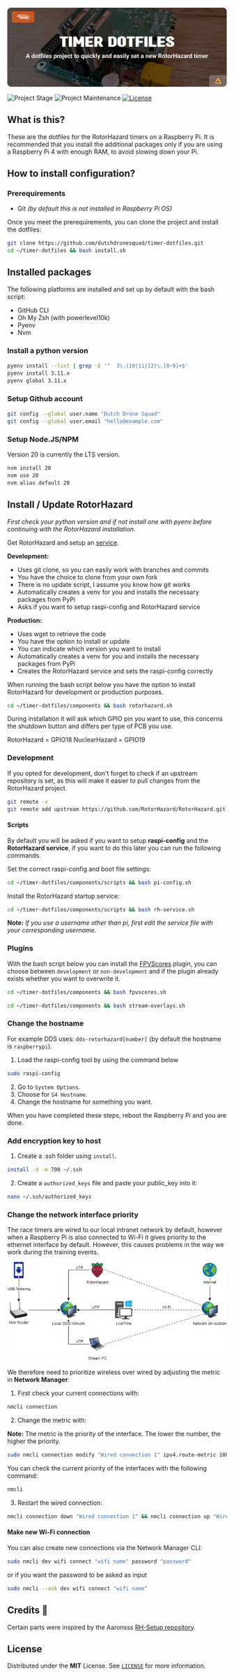 <!-- Header -->
![alt Header of RH Timer Dotfiles](https://raw.githubusercontent.com/dutchdronesquad/timer-dotfiles/main/assets/header_timer-dotfiles-min.png)

<!-- PROJECT SHIELDS -->
![Project Stage][project-stage-shield]
![Project Maintenance][maintenance-shield]
[![License][license-shield]](LICENSE)

## What is this?

These are the dotfiles for the RotorHazard timers on a Raspberry Pi. It is recommended
that you install the additional packages only if you are using a Raspberry Pi 4 with
enough RAM, to avoid slowing down your Pi.

## How to install configuration?

### Prerequirements

- Git _(by default this is not installed in Raspberry Pi OS)_

Once you meet the prerequirements, you can clone the project and install the dotfiles:

```bash
git clone https://github.com/dutchdronesquad/timer-dotfiles.git
cd ~/timer-dotfiles && bash install.sh
```

## Installed packages

The following platforms are installed and set up by default with the bash script:

- GitHub CLI
- Oh My Zsh (with powerlevel10k)
- Pyenv
- Nvm

### Install a python version

```bash
pyenv install --list | grep -E '^  3\.(10|11|12)\.[0-9]+$'
pyenv install 3.11.x
pyenv global 3.11.x
```

### Setup Github account

```bash
git config --global user.name "Dutch Drone Squad"
git config --global user.email "hello@example.com"
```

### Setup Node.JS/NPM

Version 20 is currently the LTS version.

```bash
nvm install 20
nvm use 20
nvm alias default 20
```

## Install / Update RotorHazard

_First check your python version and if not install one with pyenv before continuing with the RotorHazard installation._

Get RotorHazard and setup an [service](https://github.com/RotorHazard/RotorHazard/blob/main/doc/Software%20Setup.md#running-the-rotorhazard-server).

**Development:**

- Uses git clone, so you can easily work with branches and commits
- You have the choice to clone from your own fork
- There is no update script, I assume you know how git works
- Automatically creates a venv for you and installs the necessary packages from PyPi
- Asks if you want to setup raspi-config and RotorHazard service

**Production:**

- Uses wget to retrieve the code
- You have the option to install or update
- You can indicate which version you want to install
- Automatically creates a venv for you and installs the necessary packages from PyPi
- Creates the RotorHazard service and sets the raspi-config correctly

When running the bash script below you have the option to install RotorHazard for development or production purposes.

```bash
cd ~/timer-dotfiles/components && bash rotorhazard.sh
```

During installation it will ask which GPIO pin you want to use, this concerns the shutdown button and differs per type of PCB you use.

RotorHazard = GPIO18
NuclearHazard = GPIO19

### Development

If you opted for development, don't forget to check if an upstream repository is set, as this will make it easier to pull changes from the RotorHazard project.

```bash
git remote -v
git remote add upstream https://github.com/RotorHazard/RotorHazard.git
```

#### Scripts

By default you will be asked if you want to setup **raspi-config** and the **RotorHazard service**, if you want to do this later you can run the following commands.

Set the correct raspi-config and boot file settings:

```bash
cd ~/timer-dotfiles/components/scripts && bash pi-config.sh
```

Install the RotorHazard startup service:

```bash
cd ~/timer-dotfiles/components/scripts && bash rh-service.sh
```

**Note:** _If you use a username other than pi, first edit the service file with your corresponding username._



### Plugins

With the bash script below you can install the [FPVScores](https://github.com/FPVScores/FPVScores) plugin, you can choose between `development` or `non-development` and if the plugin already exists whether you want to overwrite it.

```bash
cd ~/timer-dotfiles/components && bash fpvscores.sh
```

```bash
cd ~/timer-dotfiles/components && bash stream-overlays.sh
```

### Change the hostname

For example DDS uses: `dds-rotorhazard[number]` (by default the hostname is `raspberrypi`).

1. Load the raspi-config tool by using the command below

```bash
sudo raspi-config
```

2. Go to `System Options`.
3. Choose for `S4 Hostname`.
4. Change the hostname for something you want.

When you have completed these steps, reboot the Raspberry Pi and you are done.

### Add encryption key to host

1. Create a .ssh folder using `install`.

```bash
install -d -m 700 ~/.ssh
```

2. Create a `authorized_keys` file and paste your public_key into it:

```bash
nano ~/.ssh/authorized_keys
```

### Change the network interface priority

The race timers are wired to our local intranet network by default, however when a
Raspberry Pi is also connected to Wi-Fi it gives priority to the ethernet interface
by default. However, this causes problems in the way we work during the training events.

![alt network diagram](https://raw.githubusercontent.com/dutchdronesquad/timer-dotfiles/main/assets/DDS-Network.png)

We therefore need to prioritize wireless over wired by adjusting the metric in **Network Manager**:

1. First check your current connections with:

```bash
nmcli connection
```

2. Change the metric with:

__Note:__ The metric is the priority of the interface. The lower the number, the higher the priority.

```bash
sudo nmcli connection modify "Wired connection 1" ipv4.route-metric 1000
```

You can check the current priority of the interfaces with the following command:

```bash
nmcli
```

3. Restart the wired connection:

```bash
nmcli connection down "Wired connection 1" && nmcli connection up "Wired connection 1"
```

#### Make new Wi-Fi connection

You can also create new connections via the Network Manager CLI:

```bash
sudo nmcli dev wifi connect "wifi name" password "password"
```

or if you want the password to be asked as input

```bash
sudo nmcli --ask dev wifi connect "wifi name"
```

## Credits 🌟

Certain parts were inspired by the Aaronsss [RH-Setup repository](https://github.com/Aaronsss/RH-Setup).

## License

Distributed under the **MIT** License. See [`LICENSE`](LICENSE) for more information.

<!-- LINKS -->
[license-shield]: https://img.shields.io/github/license/dutchdronesquad/timer-dotfiles.svg
[maintenance-shield]: https://img.shields.io/maintenance/yes/2023.svg
[project-stage-shield]: https://img.shields.io/badge/project%20stage-experimental-yellow.svg